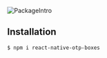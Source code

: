 ![PackageIntro](https://github.com/emre-sozen/react-native-otp-boxes/assets/72317623/f06d0a25-9242-4095-8b67-4de446ddafbb)

## Installation

```bash
$ npm i react-native-otp-boxes
```
